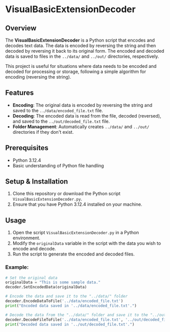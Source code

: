 # VisualBasicExtensionDecoder

## Overview
The **VisualBasicExtensionDecoder** is a Python script that encodes and decodes text data. The data is encoded by reversing the string and then decoded by reversing it back to its original form. The encoded and decoded data is saved to files in the `../data/` and `../out/` directories, respectively.

This project is useful for situations where data needs to be encoded and decoded for processing or storage, following a simple algorithm for encoding (reversing the string).

## Features
- **Encoding**: The original data is encoded by reversing the string and saved to the `../data/encoded_file.txt` file.
- **Decoding**: The encoded data is read from the file, decoded (reversed), and saved to the `../out/decoded_file.txt` file.
- **Folder Management**: Automatically creates `../data/` and `../out/` directories if they don't exist.

## Prerequisites
- Python 3.12.4
- Basic understanding of Python file handling

## Setup & Installation
1. Clone this repository or download the Python script `VisualBasicExtensionDecoder.py`.
2. Ensure that you have Python 3.12.4 installed on your machine.

## Usage
1. Open the script `VisualBasicExtensionDecoder.py` in a Python environment.
2. Modify the `originalData` variable in the script with the data you wish to encode and decode.
3. Run the script to generate the encoded and decoded files.

### Example:

```python
# Set the original data
originalData = "This is some sample data."
decoder.SetEncodedData(originalData)

# Encode the data and save it to the "../data/" folder
decoder.EncodeDataToFile('../data/encoded_file.txt')
print("Encoded data saved in '../data/encoded_file.txt'.")

# Decode the data from the "../data/" folder and save it to the "../out/" folder
decoder.DecodeFileToFile('../data/encoded_file.txt', '../out/decoded_file.txt')
print("Decoded data saved in '../out/decoded_file.txt'.")
